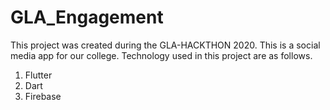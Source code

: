 # GLA_Engagement
This project was created during the GLA-HACKTHON 2020.
This is a social media app for our college.
Technology used in this project are as follows.
1.	Flutter
2.	Dart
3.	Firebase

